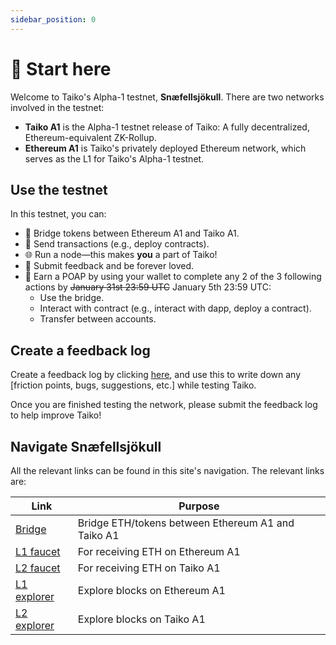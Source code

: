```yaml
---
sidebar_position: 0
---
```


# 👋 Start here

Welcome to Taiko's Alpha-1 testnet, **Snæfellsjökull**. There are two networks involved in the testnet:

- **Taiko A1** is the Alpha-1 testnet release of Taiko: A fully decentralized, Ethereum-equivalent ZK-Rollup.
- **Ethereum A1** is Taiko's privately deployed Ethereum network, which serves as the L1 for Taiko's Alpha-1 testnet.

## Use the testnet

In this testnet, you can:

- 🌉 Bridge tokens between Ethereum A1 and Taiko A1.
- 🤝 Send transactions (e.g., deploy contracts).
- 🌐 Run a node—this makes **you** a part of Taiko!
- 📝 Submit feedback and be forever loved.
- 🥇 Earn a POAP by using your wallet to complete any 2 of the 3 following actions by ~~January 31st 23:59 UTC~~ January 5th 23:59 UTC:
  - Use the bridge.
  - Interact with contract (e.g., interact with dapp, deploy a contract).
  - Transfer between accounts.

## Create a feedback log

Create a feedback log by clicking [here](https://github.com/orgs/taikoxyz/discussions/new?category=feedback&title=Testnet%20feedback%20form&body=%23+Friction+log%0D%0A-+TODO%0D%0A%0D%0A%23+Other+notes%0D%0A-+TODO%0D%0A), and use this to write down any [friction points, bugs, suggestions, etc.] while testing Taiko.

Once you are finished testing the network, please submit the feedback log to help improve Taiko!

## Navigate Snæfellsjökull

All the relevant links can be found in this site's navigation. The relevant links are:

| Link                                            | Purpose                                            |
| ----------------------------------------------- | -------------------------------------------------- |
| [Bridge](https://bridge.a1.taiko.xyz/)          | Bridge ETH/tokens between Ethereum A1 and Taiko A1 |
| [L1 faucet](https://l1faucet.a1.taiko.xyz/)     | For receiving ETH on Ethereum A1                   |
| [L2 faucet](https://l2faucet.a1.taiko.xyz/)     | For receiving ETH on Taiko A1                      |
| [L1 explorer](https://l1explorer.a1.taiko.xyz/) | Explore blocks on Ethereum A1                      |
| [L2 explorer](https://l2explorer.a1.taiko.xyz/) | Explore blocks on Taiko A1                         |
